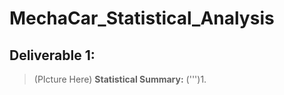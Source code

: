 # MechaCar_Statistical_Analysis
## Deliverable 1:
> (PIcture Here)
**Statistical Summary:**
(''')1.
